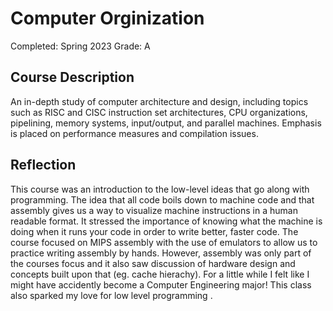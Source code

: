 
# Computer Orginization

Completed: Spring 2023
Grade: A

## Course Description

An in-depth study of computer architecture and design, including topics such as
RISC and CISC instruction set architectures, CPU organizations, pipelining,
memory systems, input/output, and parallel machines. Emphasis is placed on
performance measures and compilation issues.

## Reflection

This course was an introduction to the low-level ideas that go along with
programming. The idea that all code boils down to machine code and that assembly
gives us a way to visualize machine instructions in a human readable format. It
stressed the importance of knowing what the machine is doing when it runs your
code in order to write better, faster code. The course focused on MIPS assembly
with the use of emulators to allow us to practice writing assembly by hands.
However, assembly was only part of the courses focus and it also saw discussion
of hardware design and concepts built upon that (eg. cache hierachy). For a
little while I felt like I might have accidently become a Computer Engineering
major! This class also sparked my love for low level programming .
